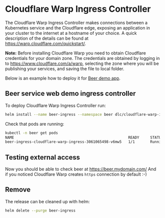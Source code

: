 # Cloudflare Warp Ingress Controller

The Cloudflare Warp Ingress Controller makes connections between a Kubernetes service and the Cloudflare edge, exposing an application in your cluster to the internet at a hostname of your choice. A quick description of the details can be found at https://warp.cloudflare.com/quickstart/.

**Note:** Before installing Cloudflare Warp you need to obtain Cloudflare credentials for your domain zone.
The credentials are obtained by logging in to https://www.cloudflare.com/a/warp, selecting the zone where you will be publishing your services, and saving the file to local folder.

Below is an example how to deploy it for [Beer demo app](https://github.com/dcos/demos/tree/master/dcos-k8s-beer-demo/1.10).

## Beer service web demo ingress controller

To deploy Cloudflare Warp Ingress Controller run:

```bash
helm install --name beer-ingress --namespace beer dlc/cloudflare-warp-ingress --set cert=$(cat cloudflare-warp.pem | base64)
```

Check that pods are running:

```bash
kubectl -n beer get pods
NAME                                                    READY     STATUS    RESTARTS   AGE
beer-ingress-cloudflare-warp-ingress-3061065498-v6mw5   1/1       Running   0          1m
```

## Testing external access

Now you should be able to check beer at https://beer.mydomain.com/
And if you noticed Cloudflare Warp creates `https` connection by default :-)

## Remove

The release can be cleaned up with helm:

```bash
helm delete --purge beer-ingress
```
